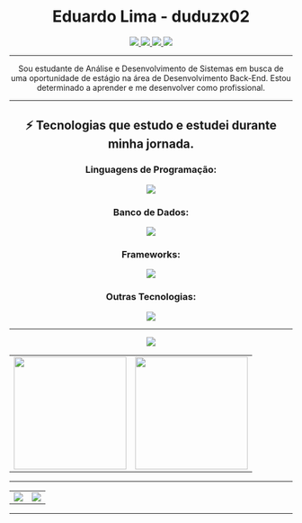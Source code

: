 <div align="center">
  <h1>Eduardo Lima - duduzx02</h1>
  <div> 
    <a href="https://www.instagram.com/duduzx02/" target="_blank">
      <img src="https://img.shields.io/badge/-Instagram-%23E4405F?style=for-the-badge&logo=instagram&logoColor=white" target="_blank">
    </a> 
    <a href="mailto:duduzx02@gmail.com">
      <img src="https://img.shields.io/badge/Gmail-D14836?style=for-the-badge&logo=gmail&logoColor=white" target="_blank">
    </a>
    <a href="https://www.linkedin.com/in/duduzx/" target="_blank">
      <img src="https://img.shields.io/badge/-LinkedIn-%230077B5?style=for-the-badge&logo=linkedin&logoColor=white" target="_blank">
    </a>
    <a href="https://wa.me/+83993728544" target="_blank">
      <img src="https://img.shields.io/badge/WhatsApp-25D366?style=for-the-badge&logo=whatsapp&logoColor=white" target="_blank">
    </a>
  </div>

  <hr>

  <p>Sou estudante de Análise e Desenvolvimento de Sistemas em busca de uma oportunidade de estágio na área de Desenvolvimento Back-End. Estou determinado a aprender e me desenvolver como profissional.</p>

  <hr>

  <h2>⚡ Tecnologias que estudo e estudei durante minha jornada.</h2>

  <h3>Linguagens de Programação:</h3>
  <p>
    <a href="https://skillicons.dev">
      <img src="https://skillicons.dev/icons?i=java,js,kotlin,python,html,css" />
    </a>
  </p>

  <h3>Banco de Dados:</h3>
  <p>
    <a href="https://skillicons.dev">
      <img src="https://skillicons.dev/icons?i=mysql,sqlite" />
    </a>
  </p>

  <h3>Frameworks:</h3>
  <p>
    <a href="https://skillicons.dev">
      <img src="https://skillicons.dev/icons?i=spring" />
    </a>
  </p>

  <h3>Outras Tecnologias:</h3>
  <p>
    <a href="https://skillicons.dev">
      <img src="https://skillicons.dev/icons?i=git,windows,postman,vscode,maven" />
    </a>
  </p>

  <hr>

  <img src="https://capsule-render.vercel.app/api?type=waving&color=gradient&height=100%&width=300%&section=footer"/>

  <table cellpadding="0">
    <tr style="padding: 0">
      <!-- GitHub Stats Card -->  
      <td valign="top">
        <img height="200" src="https://github-readme-stats.vercel.app/api?username=duduzx02&show_icons=true&theme=radical#gh-dark-mode-only"/>
      </td>
      <!-- GitHub Top Language Card -->
      <td valign="top">
        <img height="200" src="https://github-readme-stats.vercel.app/api/top-langs/?username=duduzx02&layout=compact&theme=radical&custom_title=Languages"/>
      </td>
    </tr>
  </table>

  <hr>

  <table cellpadding="0">
    <tr>
      <td>
        <img src="http://github-profile-summary-cards.vercel.app/api/cards/profile-details?username=duduzx02&theme=nord_dark">
      </td>
      <td>
        <img src="https://github-readme-streak-stats.herokuapp.com/?user=duduzx02&hide_border=true&date_format=M%20j%5B%2C%20Y%5D&background=2D3742&stroke=2D3742&ring=6bbbca&fire=6bbbca&currStreakNum=fff&sideNums=6bbbca&currStreakLabel=6bbbca&sideLabels=fff&dates=fff">
      </td>
    </tr>
  </table>

  <hr>
</div>
